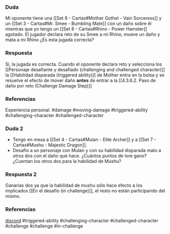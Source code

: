 ### Duda
Mi oponente tiene una [[Set 8 - Cartas#Mother Gothel - Vain Sorceress]] y un [[Set 3 - Cartas#Mr. Smee - Bumbling Mate]] con un daño sobre él mientras que yo tengo un [[Set 8 - Cartas#Rhino - Power Hamster]] agotado. El jugador declara reto de su Smee a mi Rhino, mueve un daño y mata a mi Rhino ¿Es esta jugada correcta?

### Respuesta
Sí, la jugada es correcta. Cuando el oponente declara reto y selecciona los [[Personaje desafiante y desafiado (challenging and challenged character)]] la [[Habilidad disparada (triggered ability)]] de Mother entra en la bolsa y se resuelve el efecto de mover daño **antes** de entrar a la [[4.3.6.2. Paso de daño por reto (Challenge Damage Step)]]
### Referencias
Experiencia personal.
#damage #moving-damage #triggered-ability #challenging-character #challenged-character 

### Duda 2
- Tengo en mesa a [[Set 4 - Cartas#Mulan - Elite Archer]] y a [[Set 7 - Cartas#Mushu - Majestic Dragon]]. 
- Desafío a un personaje con Mulan y con su habilidad disparada mato a otros dos con el daño que hace.
¿Cuántos puntos de lore gano? ¿Cuentan los otros dos para la habilidad de Mushu?

### Respuesta 2
Ganarías dos ya que la habilidad de mushu sólo hace efecto a los implicados [[En el desafío (in challenge)]], el resto no están participando del mismo.
### Referencias
[discord](https://discord.com/channels/1239209810654793730/1405739132768223322/1405739132768223322)
#triggered-ability #challenging-character #challenged-character #challenge #challenge #in-challenge